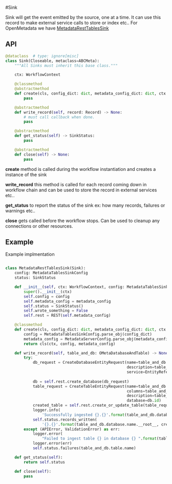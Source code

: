#Sink 

Sink will get the event emitted by the source, one at a time. It can use this record to make external service calls to store or index etc.. For OpenMetadata
we have [MetadataRestTablesSink](https://github.com/open-metadata/OpenMetadata/blob/main/ingestion/src/metadata/ingestion/sink/metadata_rest_tables.py)

## API

```py
@dataclass  # type: ignore[misc]
class Sink(Closeable, metaclass=ABCMeta):
    """All Sinks must inherit this base class."""

    ctx: WorkflowContext

    @classmethod
    @abstractmethod
    def create(cls, config_dict: dict, metadata_config_dict: dict, ctx: WorkflowContext) -> "Sink":
        pass

    @abstractmethod
    def write_record(self, record: Record) -> None:
        # must call callback when done.
        pass

    @abstractmethod
    def get_status(self) -> SinkStatus:
        pass

    @abstractmethod
    def close(self) -> None:
        pass
```

**create** method is called during the workflow instantiation and creates a instance of the sink

**write_record** this method is called for each record coming down in workflow chain and can be used to store the record in external services etc..

**get_status** to report the status of the sink ex: how many records, failures or warnings etc..

**close** gets called before the workflow stops. Can be used to cleanup any connections or other resources.


## Example

Example implmentation

```py

class MetadataRestTablesSink(Sink):
    config: MetadataTablesSinkConfig
    status: SinkStatus

    def __init__(self, ctx: WorkflowContext, config: MetadataTablesSinkConfig, metadata_config: MetadataServerConfig):
        super().__init__(ctx)
        self.config = config
        self.metadata_config = metadata_config
        self.status = SinkStatus()
        self.wrote_something = False
        self.rest = REST(self.metadata_config)

    @classmethod
    def create(cls, config_dict: dict, metadata_config_dict: dict, ctx: WorkflowContext):
        config = MetadataTablesSinkConfig.parse_obj(config_dict)
        metadata_config = MetadataServerConfig.parse_obj(metadata_config_dict)
        return cls(ctx, config, metadata_config)

    def write_record(self, table_and_db: OMetaDatabaseAndTable) -> None:
        try:
            db_request = CreateDatabaseEntityRequest(name=table_and_db.database.name,
                                                     description=table_and_db.database.description,
                                                     service=EntityReference(id=table_and_db.database.service.id,
                                                                             type="databaseService"))
            db = self.rest.create_database(db_request)
            table_request = CreateTableEntityRequest(name=table_and_db.table.name,
                                                     columns=table_and_db.table.columns,
                                                     description=table_and_db.table.description,
                                                     database=db.id)
            created_table = self.rest.create_or_update_table(table_request)
            logger.info(
                'Successfully ingested {}.{}'.format(table_and_db.database.name.__root__, created_table.name.__root__))
            self.status.records_written(
                '{}.{}'.format(table_and_db.database.name.__root__, created_table.name.__root__))
        except (APIError, ValidationError) as err:
            logger.error(
                "Failed to ingest table {} in database {} ".format(table_and_db.table.name, table_and_db.database.name))
            logger.error(err)
            self.status.failures(table_and_db.table.name)

    def get_status(self):
        return self.status

    def close(self):
        pass
```
